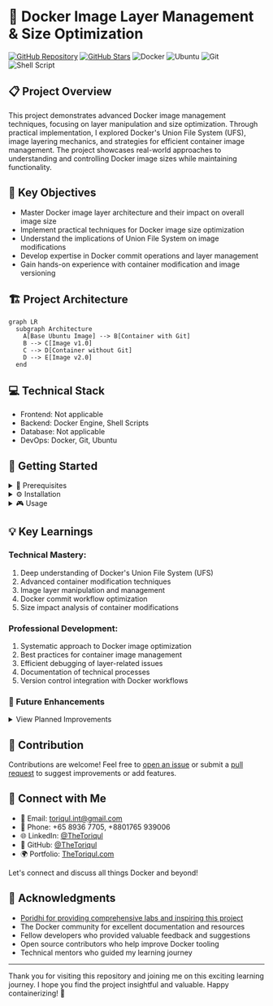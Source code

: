 # 🐳 Docker Image Layer Management & Size Optimization

[![GitHub Repository](https://img.shields.io/badge/GitHub-docker--image--size--management-blue?style=flat&logo=github)](https://github.com/TheToriqul/docker-image-size-management)
[![GitHub Stars](https://img.shields.io/github/stars/TheToriqul/docker-image-size-management?style=social)](https://github.com/TheToriqul/docker-image-size-management/stargazers)
![Docker](https://img.shields.io/badge/Docker-2496ED?style=flat&logo=docker&logoColor=white)
![Ubuntu](https://img.shields.io/badge/Ubuntu-E95420?style=flat&logo=ubuntu&logoColor=white)
![Git](https://img.shields.io/badge/Git-F05032?style=flat&logo=git&logoColor=white)
![Shell Script](https://img.shields.io/badge/Shell_Script-121011?style=flat&logo=gnu-bash&logoColor=white)

## 📋 Project Overview

This project demonstrates advanced Docker image management techniques, focusing on layer manipulation and size optimization. Through practical implementation, I explored Docker's Union File System (UFS), image layering mechanics, and strategies for efficient container image management. The project showcases real-world approaches to understanding and controlling Docker image sizes while maintaining functionality.

## 🎯 Key Objectives

- Master Docker image layer architecture and their impact on overall image size
- Implement practical techniques for Docker image size optimization
- Understand the implications of Union File System on image modifications
- Develop expertise in Docker commit operations and layer management
- Gain hands-on experience with container modification and image versioning

## 🏗️ Project Architecture

```mermaid
graph LR
  subgraph Architecture
    A[Base Ubuntu Image] --> B[Container with Git]
    B --> C[Image v1.0]
    C --> D[Container without Git]
    D --> E[Image v2.0]
  end
```

## 💻 Technical Stack

- Frontend: Not applicable
- Backend: Docker Engine, Shell Scripts
- Database: Not applicable
- DevOps: Docker, Git, Ubuntu

## 🚀 Getting Started

<details>
<summary>🐳 Prerequisites</summary>

- Docker Engine installed (version 20.10 or higher)
- Basic understanding of Docker concepts
- Shell access with sudo privileges
- Minimum 2GB free disk space

</details>

<details>
<summary>⚙️ Installation</summary>

1. Clone the repository:
   ```bash
   git clone https://github.com/TheToriqul/docker-image-size-management.git
   ```
2. Navigate to the project directory:
   ```bash
   cd docker-image-size-management
   ```

</details>

<details>
<summary>🎮 Usage</summary>

1. Pull the base Ubuntu image:
   ```bash
   docker pull ubuntu
   ```
2. Create a container and install Git:
   ```bash
   docker run -d --name ubuntu-git-container ubuntu sleep infinity
   ```
3. Modify and commit changes:
   ```bash
   docker commit ubuntu-git-container ubuntu-git:1.0
   ```

For detailed commands and explanations, refer to the [reference-commands.md](reference-commands.md) file.

</details>

## 💡 Key Learnings

### Technical Mastery:

1. Deep understanding of Docker's Union File System (UFS)
2. Advanced container modification techniques
3. Image layer manipulation and management
4. Docker commit workflow optimization
5. Size impact analysis of container modifications

### Professional Development:

1. Systematic approach to Docker image optimization
2. Best practices for container image management
3. Efficient debugging of layer-related issues
4. Documentation of technical processes
5. Version control integration with Docker workflows

### 🔄 Future Enhancements

<details>
<summary>View Planned Improvements</summary>

1. Implement multi-stage builds for further size optimization
2. Add automated layer analysis tools
3. Create size comparison benchmarking
4. Develop cleanup automation scripts
5. Integrate CI/CD pipeline for image optimization
6. Add support for additional base images
</details>

## 🙌 Contribution

Contributions are welcome! Feel free to [open an issue](https://github.com/TheToriqul/docker-image-size-management/issues) or submit a [pull request](https://github.com/TheToriqul/docker-image-size-management/pulls) to suggest improvements or add features.

## 📧 Connect with Me

- 📧 Email: toriqul.int@gmail.com
- 📱 Phone: +65 8936 7705, +8801765 939006
- 🌐 LinkedIn: [@TheToriqul](https://www.linkedin.com/in/thetoriqul/)
- 🐙 GitHub: [@TheToriqul](https://github.com/TheToriqul)
- 🌍 Portfolio: [TheToriqul.com](https://thetoriqul.com)

Let's connect and discuss all things Docker and beyond!

## 👏 Acknowledgments

- [Poridhi for providing comprehensive labs and inspiring this project](https://devops.poridhi.io/)
- The Docker community for excellent documentation and resources
- Fellow developers who provided valuable feedback and suggestions
- Open source contributors who help improve Docker tooling
- Technical mentors who guided my learning journey

---

Thank you for visiting this repository and joining me on this exciting learning journey. I hope you find the project insightful and valuable. Happy containerizing! 🚀
